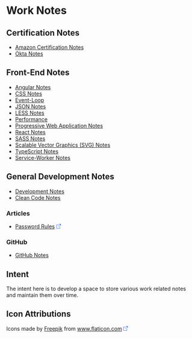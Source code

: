 # Work Notes

## Certification Notes

* [Amazon Certification Notes](AWS/README.md)
* [Okta Notes](Okta/README.md)

## Front-End Notes

* [Angular Notes](Angular/README.md)
* [CSS Notes](CSS/README.md)
* [Event-Loop](Event-Loop/README.md)
* [JSON Notes](JSON/README.md)
* [LESS Notes](LESS/README.md)
* [Performance](Performance/README.md)
* [Progressive Web Application Notes](PWA/README.md)
* [React Notes](React/README.md)
* [SASS Notes](SASS/README.md)
* [Scalable Vector Graphics (SVG) Notes](SVG/README.md)
* [TypeScript Notes](TypeScript/README.md)
* [Service-Worker Notes](Service-Workers/README.md)

## General Development Notes

* [Development Notes](Development/README.md)
* [Clean Code Notes](Development/Clean-Code.md)

### Articles

* [Password Rules](https://gizmodo.com/the-guy-who-invented-those-annoying-password-rules-now-1797643987) ![Link](foreign.png)

### GitHub

* [GitHub Notes](GitHub/README.md)

## Intent

The intent here is to develop a space to store various work related notes and maintain them over time.

## Icon Attributions

Icons made by <a href="https://www.freepik.com" title="Freepik">Freepik</a> from <a href="https://www.flaticon.com/" title="Flaticon">www.flaticon.com</a>  ![Link](foreign.png)
